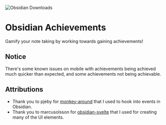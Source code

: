 ![Obsidian Downloads](https://img.shields.io/badge/dynamic/json?logo=obsidian&color=%23483699&label=downloads&query=%24%5B%22obsidian-achievements%22%5D.downloads&url=https%3A%2F%2Fraw.githubusercontent.com%2Fobsidianmd%2Fobsidian-releases%2Fmaster%2Fcommunity-plugin-stats.json)

# Obsidian Achievements

Gamify your note taking by working towards gaining achievements!

## Notice

There's some known issues on mobile with achievements being achieved much quicker than expected, and some achievements not being achievable.

## Attributions

- Thank you to pjeby for [monkey-around](https://github.com/pjeby/monkey-around) that I used to hook into events in Obsidian.
- Thank you to marcusolsson for [obsidian-svelte](https://github.com/marcusolsson/obsidian-svelte) that I used for creating many of the UI elements.
